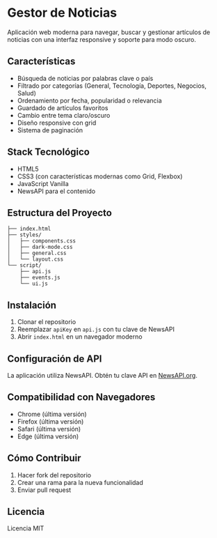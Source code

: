# Gestor de Noticias

Aplicación web moderna para navegar, buscar y gestionar artículos de noticias con una interfaz responsive y soporte para modo oscuro.

## Características

- Búsqueda de noticias por palabras clave o país
- Filtrado por categorías (General, Tecnología, Deportes, Negocios, Salud)
- Ordenamiento por fecha, popularidad o relevancia
- Guardado de artículos favoritos
- Cambio entre tema claro/oscuro
- Diseño responsive con grid
- Sistema de paginación

## Stack Tecnológico

- HTML5
- CSS3 (con características modernas como Grid, Flexbox)
- JavaScript Vanilla
- NewsAPI para el contenido

## Estructura del Proyecto

```
├── index.html
├── styles/
│   ├── components.css
│   ├── dark-mode.css
│   ├── general.css
│   └── layout.css
└── script/
    ├── api.js
    ├── events.js
    └── ui.js
```

## Instalación

1. Clonar el repositorio
2. Reemplazar `apiKey` en `api.js` con tu clave de NewsAPI
3. Abrir `index.html` en un navegador moderno

## Configuración de API

La aplicación utiliza NewsAPI. Obtén tu clave API en [NewsAPI.org](https://newsapi.org).

## Compatibilidad con Navegadores

- Chrome (última versión)
- Firefox (última versión)
- Safari (última versión)
- Edge (última versión)

## Cómo Contribuir

1. Hacer fork del repositorio
2. Crear una rama para la nueva funcionalidad
3. Enviar pull request

## Licencia

Licencia MIT
